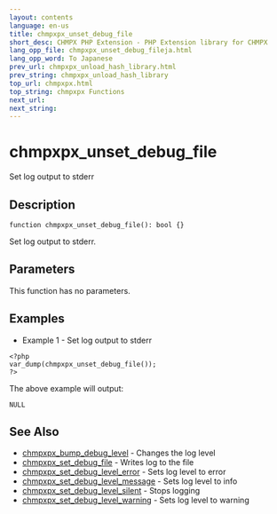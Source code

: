 ```yaml
---
layout: contents
language: en-us
title: chmpxpx_unset_debug_file
short_desc: CHMPX PHP Extension - PHP Extension library for CHMPX
lang_opp_file: chmpxpx_unset_debug_fileja.html
lang_opp_word: To Japanese
prev_url: chmpxpx_unload_hash_library.html
prev_string: chmpxpx_unload_hash_library
top_url: chmpxpx.html
top_string: chmpxpx Functions
next_url:
next_string:
---
```


# chmpxpx_unset_debug_file
Set log output  to stderr

## Description

```
function chmpxpx_unset_debug_file(): bool {}
```

Set log output  to stderr.

## Parameters
This function has no parameters.

## Examples
- Example 1 - Set log output  to stderr

```
<?php
var_dump(chmpxpx_unset_debug_file());
?>
```

The above example will output:

```
NULL
```


## See Also
- [chmpxpx_bump_debug_level](chmpxpx_bump_debug_level.html) - Changes the log level
- [chmpxpx_set_debug_file](chmpxpx_set_debug_file.html) - Writes log to the file
- [chmpxpx_set_debug_level_error](chmpxpx_set_debug_level_error.html) - Sets log level to error
- [chmpxpx_set_debug_level_message](chmpxpx_set_debug_level_message.html) - Sets log level to info
- [chmpxpx_set_debug_level_silent](chmpxpx_set_debug_level_silent.html) - Stops logging
- [chmpxpx_set_debug_level_warning](chmpxpx_set_debug_level_warning.html) - Sets log level to warning
